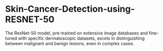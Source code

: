# Skin-Cancer-Detection-using-RESNET-50
 The ResNet-50 model, pre-trained on  extensive image databases and fine-tuned with specific dermatoscopic datasets, excels in  distinguishing between malignant and benign lesions, even in complex cases.
